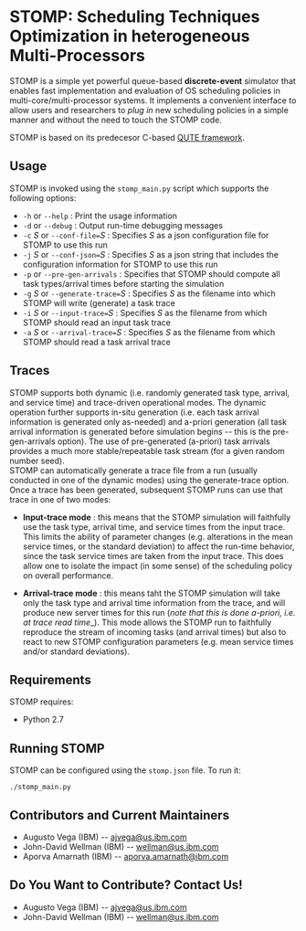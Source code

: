 # STOMP: Scheduling Techniques Optimization in heterogeneous Multi-Processors 

STOMP is a simple yet powerful queue-based **discrete-event** simulator that enables fast implementation and evaluation of OS scheduling policies in multi-core/multi-processor systems. It implements a convenient interface to allow users and researchers to _plug in_ new scheduling policies in a simple manner and without the need to touch the STOMP code.

STOMP is based on its predecesor C-based <a href="https://ieeexplore.ieee.org/document/5749737" target="_blank">QUTE framework</a>.


## Usage

STOMP is invoked using the `stomp_main.py` script which supports the following options:

 * `-h` or `--help` : Print the usage information
 * `-d` or `--debug` : Output run-time debugging messages
 * `-c` *_S_* or `--conf-file=`*_S_* : Specifies *_S_* as a json configuration file for STOMP to use this run
 * `-j` *_S_* or `--conf-json=`*_S_* : Specifies *_S_* as a json string that includes the configuration information for STOMP to use this run
 * `-p` or `--pre-gen-arrivals` : Specifies that STOMP should compute all task types/arrival times before starting the simulation
 * `-g` *_S_* or `--generate-trace=`*_S_* : Specifies *_S_* as the filename into which STOMP will write (generate) a task trace
 * `-i` *_S_* or `--input-trace=`*_S_* : Specifies *_S_* as the filename from which STOMP should read an input task trace
 * `-a` *_S_* or `--arrival-trace=`*_S_* : Specifies *_S_* as the filename from which STOMP should read a task arrival trace


## Traces

STOMP supports both dynamic (i.e. randomly generated task type, arrival, and service time) and trace-driven operational modes.  The dynamic operation further supports in-situ generation (i.e. each task arrival information is generated only as-needed) and a-priori generation (all task arrival information is generated before simulation begins -- this is the pre-gen-arrivals option).  The use of pre-generated (a-priori) task arrivals provides a much more stable/repeatable task stream (for a given random number seed).  
STOMP can automatically generate a trace file from a run (usually conducted in one of the dynamic modes) using the generate-trace option.
Once a trace has been generated, subsequent STOMP runs can use that trace in one of two modes:

 * **Input-trace mode** : this means that the STOMP simulation will faithfully use the task type, arrival time, and service times from the input trace.  This limits the ability of parameter changes (e.g. alterations in the mean service times, or the standard deviation) to affect the run-time behavior, since the task service times are taken from the input trace.  This does allow one to isolate the impact (in some sense) of the scheduling policy on overall performance.
 
 * **Arrival-trace mode** : this means taht the STOMP simulation will take only the task type and arrival time information from the trace, and will produce new server times for this run (_note that this is done a-priori, i.e. at trace read time__).  This mode allows the STOMP run to faithfully reproduce the stream of incoming tasks (and arrival times) but also to react to new STOMP configuration parameters (e.g. mean service times and/or standard deviations).


## Requirements

STOMP requires:
 - Python 2.7


## Running STOMP

STOMP can be configured using the `stomp.json` file. To run it:

```
./stomp_main.py
```


## Contributors and Current Maintainers

 * Augusto Vega (IBM) --  ajvega@us.ibm.com
 * John-David Wellman (IBM) -- wellman@us.ibm.com
 * Aporva Amarnath (IBM) -- aporva.amarnath@ibm.com

## Do You Want to Contribute? Contact Us!

 * Augusto Vega (IBM) --  ajvega@us.ibm.com
 * John-David Wellman (IBM) -- wellman@us.ibm.com
